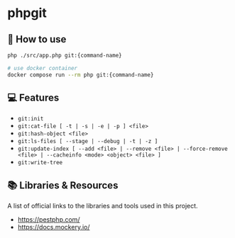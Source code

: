 # phpgit

## 🚀 How to use

```sh
php ./src/app.php git:{command-name}

# use docker container
docker compose run --rm php git:{command-name}
```

## 💻️ Features

- `git:init`
- `git:cat-file [ -t | -s | -e | -p ] <file>`
- `git:hash-object <file>`
- `git:ls-files [ --stage | --debug | -t | -z ]`
- `git:update-index [ --add <file> | --remove <file> | --force-remove <file> | --cacheinfo <mode> <object> <file> ]`
- `git:write-tree`

## 📚️ Libraries & Resources

A list of official links to the libraries and tools used in this project.

- https://pestphp.com/
- https://docs.mockery.io/
